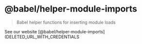 # @babel/helper-module-imports

> Babel helper functions for inserting module loads

See our website [@babel/helper-module-imports](DELETED_URL_WITH_CREDENTIALS
